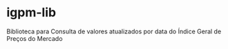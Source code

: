 # igpm-lib
Biblioteca para Consulta de valores atualizados por data do Índice Geral de Preços do Mercado
